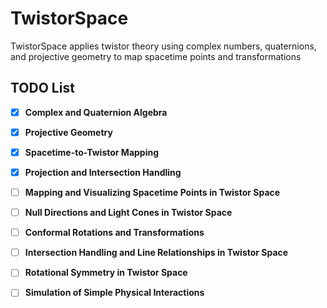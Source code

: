 # TwistorSpace
TwistorSpace applies twistor theory using complex numbers, quaternions, and projective geometry to map spacetime points and transformations

## TODO List

- [x] **Complex and Quaternion Algebra**

- [x] **Projective Geometry**

- [x] **Spacetime-to-Twistor Mapping**

- [x] **Projection and Intersection Handling**

- [ ] **Mapping and Visualizing Spacetime Points in Twistor Space**

- [ ] **Null Directions and Light Cones in Twistor Space**

- [ ] **Conformal Rotations and Transformations**

- [ ] **Intersection Handling and Line Relationships in Twistor Space**

- [ ] **Rotational Symmetry in Twistor Space**

- [ ] **Simulation of Simple Physical Interactions** 